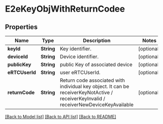 # E2eKeyObjWithReturnCodee

## Properties
Name | Type | Description | Notes
------------ | ------------- | ------------- | -------------
**keyId** | **String** | Key identifier. | [optional] 
**deviceId** | **String** | Device identifier. | [optional] 
**publicKey** | **String** | public Key of associated device | [optional] 
**eRTCUserId** | **String** | user eRTCUserId. | [optional] 
**returnCode** | **String** | Return code associated with individual key object. It can be receiverKeyNotActive / receiverKeyInvalid / receiverNewDeviceKeyAvailable | [optional] 

[[Back to Model list]](../README.md#documentation-for-models) [[Back to API list]](../README.md#documentation-for-api-endpoints) [[Back to README]](../README.md)


